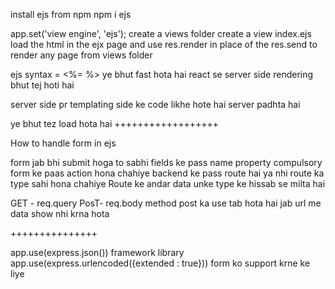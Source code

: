 install ejs from npm 
  npm i ejs

app.set('view engine', 'ejs');
create a views folder
create a view index.ejs
load the html in the ejx page
and use res.render in place of the res.send to render any page from views folder

 
ejs syntax = <%= %>
ye bhut fast hota hai react se 
server side rendering bhut tej hoti hai 

server side pr templating side ke code likhe hote hai server padhta hai

ye bhut tez load hota hai
++++++++++++++++++

How to handle form in ejs

form jab bhi submit hoga to sabhi fields ke pass name property compulsory
form ke paas action hona chahiye
backend ke pass route hai ya nhi
route ka type sahi hona chahiye
Route ke andar data unke type ke hissab se milta hai

GET -  req.query
PosT- req.body
method post ka use tab hota hai jab url me data show nhi krna hota 


+++++++++++++++

app.use(express.json()) framework library 
app.use(express.urlencoded({extended : true}))
form ko support krne ke liye 

